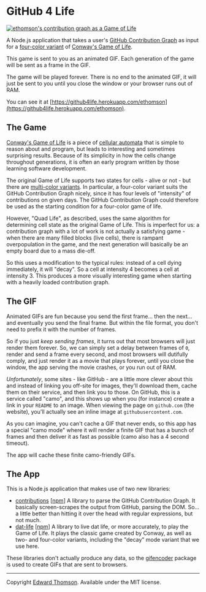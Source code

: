 # GitHub 4 Life

[![ethomson's contribution graph as a Game of Life](https://github4life.herokuapp.com/ethomson.gif)](https://github4life.herokuapp.com/ethomson)

A Node.js application that takes a user's [GitHub Contribution Graph](https://docs.github.com/en/github/setting-up-and-managing-your-github-profile/viewing-contributions-on-your-profile) as input for a [four-color variant](https://conwaylife.com/ref/mniemiec/color.htm) of [Conway's Game of Life](https://en.wikipedia.org/wiki/Conway%27s_Game_of_Life).

This game is sent to you as an animated GIF.  Each generation of the game will be sent as a frame in the GIF.

The game will be played forever.  There is no end to the animated GIF, it will just be sent to you until you close the window or your browser runs out of RAM.

You can see it at [https://github4life.herokuapp.com/ethomson](https://github4life.herokuapp.com/ethomson).

## The Game

[Conway's Game of Life](https://en.wikipedia.org/wiki/Conway%27s_Game_of_Life) is a piece of [cellular automata](https://en.wikipedia.org/wiki/Cellular_automaton) that is simple to reason about and program, but leads to interesting and sometimes surprising results.  Because of its simplicity in how the cells change throughout generations, it is often an early program written by those learning software development.

The original Game of Life supports two states for cells - alive or not - but there are [multi-color variants](https://conwaylife.com/ref/mniemiec/color.htm).  In particular, a four-color variant suits the GitHub Contribution Graph nicely, since it has four levels of "intensity" of contributions on given days.  The GitHub Contribution Graph could therefore be used as the starting condition for a four-color game of life.

However, "Quad Life", as described, uses the same algorithm for determining cell state as the original Game of Life.  This is imperfect for us: a contribution graph with a lot of work is not actually a satisfying game - when there are many filled blocks (live cells), there is rampant overpopulation in the game, and the next generation will basically be an empty board due to a mass die-off.

So this uses a modification to the typical rules: instead of a cell dying immediately, it will "decay".  So a cell at intensity 4 becomes a cell at intensity 3.  This produces a more visually interesting game when starting with a heavily loaded contribution graph.

## The GIF

Animated GIFs are fun because you send the first frame... then the next... and eventually you send the final frame.  But within the file format, you don't need to prefix it with the number of frames.

So if you just _keep sending frames_, it turns out that most browsers will just render them forever.  So, we can simply set a delay between frames of `0`, render and send a frame every second, and most browsers will dutifully comply, and just render it as a movie that plays forever, until you close the window, the app serving the movie crashes, or you run out of RAM.

_Unfortunately_, some sites - like GitHub - are a little more clever about this and instead of linking you off-site for images, they'll download them, cache them on their service, and then link you to those.  On GitHub, this is a service called "camo", and this shows up when you (for instance) create a link in your `README` to an image.  When viewing the page on `github.com` (the website), you'll actually see an inline image at `githubusercontent.com`.

As you can imagine, you can't cache a GIF that never ends, so this app has a special "camo mode" where it will render a finite GIF that has a bunch of frames and then deliver it as fast as possible (camo also has a 4 second timeout).

The app will cache these finite camo-friendly GIFs.

## The App

This is a Node.js application that makes use of two new libraries:

* [contributions](https://github.com/ethomson/contributions) [[npm](https://npmjs.com/contributions)]
  A library to parse the GitHub Contribution Graph.  It basically screen-scrapes the output from GitHub, parsing the DOM.  So...  a little better than hitting it over the head with regular expressions, but not much.
* [dat-life](https://github.com/ethomson/dat-life) [[npm](https://npmjs.com/dat-life)]
  A library to live dat life, or more accurately, to play the Game of Life.  It plays the classic game created by Conway, as well as two- and four-color variants, including the "decay" mode variant that we use here.

These libraries don't actually produce any data, so the [gifencoder](https://github.com/eugeneware/gifencoder) package is used to create GIFs that are sent to browsers.

---

Copyright [Edward Thomson](https://twitter.com/ethomson).  Available under the MIT license.
